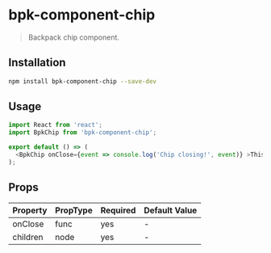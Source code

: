 # bpk-component-chip

> Backpack chip component.

## Installation

```sh
npm install bpk-component-chip --save-dev
```

## Usage

```js
import React from 'react';
import BpkChip from 'bpk-component-chip';

export default () => (
  <BpkChip onClose={event => console.log('Chip closing!', event)} >This is a chip!</BpkChip>
);
```

## Props

| Property  | PropType | Required | Default Value |
| --------- | -------- | -------- | ------------- |
| onClose   | func     | yes      | -             |
| children  | node     | yes      | -             |
